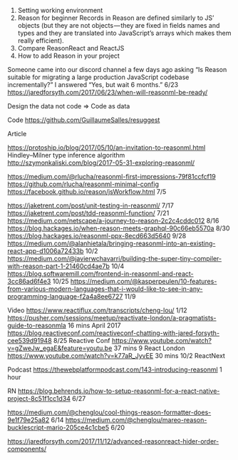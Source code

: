 1. Setting working environment
2. Reason for beginner
Records in Reason are defined similarly to JS’ objects (but they are not objects — they are fixed in fields names and types and they are translated into JavaScript’s arrays which makes them really efficient).
3. Compare ReasonReact and ReactJS
4. How to add Reason in your project



Someone came into our discord channel a few days ago asking “Is Reason suitable for migrating a large production JavaScript codebase incrementally?” I answered “Yes, but wait 6 months.”
6/23
https://jaredforsyth.com/2017/06/23/when-will-reasonml-be-ready/


Design the data not code => Code as data


Code
    https://github.com/GuillaumeSalles/resuggest

Article





https://protoship.io/blog/2017/05/10/an-invitation-to-reasonml.html
    Hindley–Milner type inference algorithm
http://szymonkaliski.com/blog/2017-05-31-exploring-reasonml/


https://medium.com/@rlucha/reasonml-first-impressions-79f81ccfcf19
    https://github.com/rlucha/reasonml-minimal-config
    https://facebook.github.io/reason/jsWorkflow.html
    7/5

https://jaketrent.com/post/unit-testing-in-reasonml/
    7/17
https://jaketrent.com/post/tdd-reasonml-function/
    7/21
https://medium.com/netscape/a-journey-to-reason-2c2c4cddc012
    8/16
https://blog.hackages.io/when-reason-meets-graphql-90c66eb5570a
    8/30
https://blog.hackages.io/reasonml-ppx-8ecd663d5640
    9/28
https://medium.com/@alanhietala/bringing-reasonml-into-an-existing-react-app-d1006a72433b
    10/2
https://medium.com/@javierwchavarri/building-the-super-tiny-compiler-with-reason-part-1-21460cd4ae7b
    10/4
https://blog.softwaremill.com/frontend-in-reasonml-and-react-3cc86ad6f4e3
    10/25
https://medium.com/@kasperpeulen/10-features-from-various-modern-languages-that-i-would-like-to-see-in-any-programming-language-f2a4a8ee6727
    11/9

Video
https://www.reactiflux.com/transcripts/cheng-lou/
    1/12
https://pusher.com/sessions/meetup/reactivate-london/a-pragmatists-guide-to-reasonmla
    16 mins April 2017
https://blog.reactiveconf.com/reactiveconf-chatting-with-jared-forsyth-cee539d91948
    8/25 Reactive Conf
https://www.youtube.com/watch?v=gZweJw_egaE&feature=youtu.be
    37 mins 9 React London
https://www.youtube.com/watch?v=k77aR_JyvEE
    30 mins 10/2 ReactNext

Podcast
https://thewebplatformpodcast.com/143-introducing-reasonml
1 hour

RN
https://blog.behrends.io/how-to-setup-reasonml-for-a-react-native-project-8c51f1cc1d34
    6/27


https://medium.com/@chenglou/cool-things-reason-formatter-does-9e1f79e25a82
6/14
https://medium.com/@chenglou/mareo-reason-bucklescript-mario-205ce4c1cbe5
6/20

https://jaredforsyth.com/2017/11/12/advanced-reasonreact-hider-order-components/